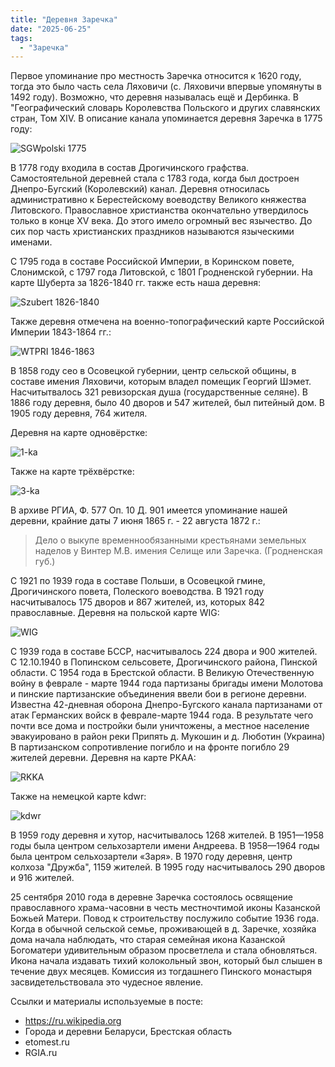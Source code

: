 ```yaml
---
title: "Деревня Заречка"
date: "2025-06-25"
tags: 
  - "Заречка"
---
```


Первое упоминание про местность Заречка относится к 1620 году, тогда это было часть села Ляховичи (с. Ляховичи впервые упомянуты в 1492 году). Возможно, что деревня называлась ещё и Дербинка. В "Географический словарь Королевства Польского и других славянских стран, Том XIV. В описание канала упоминается деревня Заречка в 1775 году:

![SGWpolski 1775](https://github.com/user-attachments/assets/0b2f2276-8931-4359-9d6d-741eb702258f)

В 1778 году входила в состав Дрогичинского графства. Самостоятельной деревней стала с 1783 года, когда был достроен Днепро-Бугский (Королевский) канал. Деревня относилась административно к Берестейскому воеводству Великого княжества Литовского. Православное христианства окончательно утвердилось только в конце XV века. До этого имело огромный вес язычество. До сих пор часть христианских праздников называются языческими именами. 

С 1795 года в составе Российской Империи, в Коринском повете, Слонимской, с 1797 года Литовской, с 1801 Гродненской губернии. На карте Шуберта за 1826-1840 гг. также есть наша деревня:

![Szubert 1826-1840](https://github.com/user-attachments/assets/e8eba701-0820-4e2b-ad00-e02880fd4fff)

Также деревня отмечена на военно-топографический карте Российской Империи 1843-1864 гг.:

![WTPRI 1846-1863](https://github.com/user-attachments/assets/4b4c8792-ad54-40b8-a49e-490388329212)

В 1858 году сео в Осовецкой губернии, центр сельской общины, в составе имения Ляховичи, которым владел помещик Георгий Шэмет. Насчитытвалось 321 ревизорская душа (государственные селяне). В 1886 году деревня, было 40 дворов и 547 жителей, был питейный дом. В 1905 году деревня, 764 жителя. 

Деревня на карте одновёрстке:

![1-ka](https://github.com/user-attachments/assets/2cd6fcef-b293-4b8f-9011-014b724d750b)

Также на карте трёхвёрстке:

![3-ka](https://github.com/user-attachments/assets/d96cd5aa-8c8a-4177-a386-f298ab556542)

В архиве РГИА, Ф. 577 Оп. 10 Д. 901 имеется упоминание нашей деревни, крайние даты 7 июня 1865 г. - 22 августа 1872 г.:

>Дело о выкупе временнообязанными крестьянами земельных наделов у Винтер М.В. имения Селище или Заречка. (Гродненская губ.) 

С 1921 по 1939 года в составе Польши, в Осовецкой гмине, Дрогичинского повета, Полеского воеводства. В 1921 году насчитывалось 175 дворов и 867 жителей, из, которых 842 православные. Деревня на польской карте WIG:

![WIG](https://github.com/user-attachments/assets/8f1ae4a7-d822-44a6-94dc-4bdeb20c9783)

С 1939 года в составе БССР, насчитывалось 224 двора и 900 жителей. С 12.10.1940 в Попинском сельсовете, Дрогичинского района, Пинской области. С 1954 года в Брестской области. В Великую Отечественную войну в феврале - марте 1944 года партизаны бригады имени Молотова и пинские партизанские объединения ввели бои в регионе деревни. Известна 42-дневная оборона Днепро-Бугского канала партизанами от атак Германских войск в феврале-марте 1944 года. В результате чего почти все дома и постройки были уничтожены, а местное население эвакуировано в район реки Припять д. Мукошин и д. Люботин (Украина)  В партизанском сопротивление погибло и на фронте погибло 29 жителей деревни. Деревня на карте РКАА:

![RKKA](https://github.com/user-attachments/assets/c6b85f6e-98ae-41a1-970a-3ce20d2bb1a7)

Также на немецкой карте kdwr:

![kdwr](https://github.com/user-attachments/assets/8d175ec8-638a-4f7b-b369-913e96994447)

В 1959 году деревня и хутор, насчитывалось 1268 жителей. В 1951—1958 годы была центром сельхозартели имени Андреева. В 1958—1964 годы была центром сельхозартели «Заря». В 1970 году деревня, центр колхоза "Дружба", 1159 жителей. В 1995 году насчитывалось 290 дворов и 916 жителей.

25 сентября 2010 года в деревне Заречка состоялось освящение православного храма-часовни в честь местночтимой иконы Казанской Божьей Матери. Повод к строительству послужило событие 1936 года. Когда в обычной сельской семье, проживающей в д. Заречке, хозяйка дома начала наблюдать, что старая семейная икона Казанской Богоматери удивительным образом просветлела и стала обновляться. Икона начала издавать тихий колокольный звон, который был слышен в течение двух месяцев. Комиссия из тогдашнего Пинского монастыря засвидетельствовала это чудесное явление. 

Ссылки и материалы используемые в посте:
- https://ru.wikipedia.org
- Города и деревни Беларуси, Брестская область
- etomest.ru
- RGIA.ru
